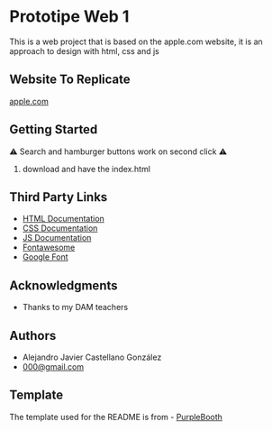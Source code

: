 # Prototipe Web 1
This is a web project that is based on the apple.com website, it is an approach to design with html, css and js

## Website To Replicate
[apple.com](https://web.archive.org/web/20231017232700/https://www.apple.com/)

## Getting Started
⚠️ Search and hamburger buttons work on second click ⚠️
1. download and have the index.html

## Third Party Links
- [HTML Documentation](https://www.w3schools.com/html/default.asp)
- [CSS Documentation](https://www.w3schools.com/css/default.asp)
- [JS Documentation](https://www.w3schools.com/js/default.asp)
- [Fontawesome](https://fontawesome.com)
- [Google Font](https://fonts.google.com)

## Acknowledgments
- Thanks to my DAM teachers

## Authors
- Alejandro Javier Castellano González
- 000@gmail.com

## Template
The template used for the README is from - [PurpleBooth](https://github.com/PurpleBooth/a-good-readme-template)